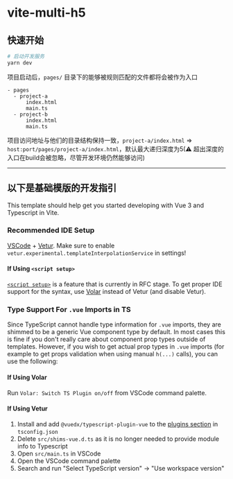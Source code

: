 # vite-multi-h5

## 快速开始

```bash
# 启动开发服务
yarn dev
```

项目启动后，`pages/` 目录下的能够被规则匹配的文件都将会被作为入口

```text
- pages
  - project-a
      index.html
      main.ts
  - project-b
      index.html
      main.ts
```

项目访问地址与他们的目录结构保持一致，`project-a/index.html` => `host:port/pages/project-a/index.html`，默认最大递归深度为5(⚠️ 超出深度的入口在build会被忽略，尽管开发环境仍然能够访问)

---
## 以下是基础模版的开发指引

This template should help get you started developing with Vue 3 and Typescript in Vite.

### Recommended IDE Setup

[VSCode](https://code.visualstudio.com/) + [Vetur](https://marketplace.visualstudio.com/items?itemName=octref.vetur). Make sure to enable `vetur.experimental.templateInterpolationService` in settings!

#### If Using `<script setup>`

[`<script setup>`](https://github.com/vuejs/rfcs/pull/227) is a feature that is currently in RFC stage. To get proper IDE support for the syntax, use [Volar](https://marketplace.visualstudio.com/items?itemName=johnsoncodehk.volar) instead of Vetur (and disable Vetur).

### Type Support For `.vue` Imports in TS

Since TypeScript cannot handle type information for `.vue` imports, they are shimmed to be a generic Vue component type by default. In most cases this is fine if you don't really care about component prop types outside of templates. However, if you wish to get actual prop types in `.vue` imports (for example to get props validation when using manual `h(...)` calls), you can use the following:

#### If Using Volar

Run `Volar: Switch TS Plugin on/off` from VSCode command palette.

#### If Using Vetur

1. Install and add `@vuedx/typescript-plugin-vue` to the [plugins section](https://www.typescriptlang.org/tsconfig#plugins) in `tsconfig.json`
2. Delete `src/shims-vue.d.ts` as it is no longer needed to provide module info to Typescript
3. Open `src/main.ts` in VSCode
4. Open the VSCode command palette
5. Search and run "Select TypeScript version" -> "Use workspace version"
